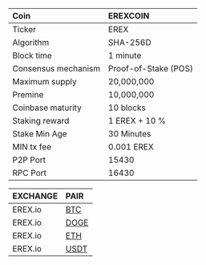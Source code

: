 
Coin | EREXCOIN
:--- | :---
Ticker | EREX
Algorithm | SHA-256D
Block time | 1 minute
Consensus mechanism | Proof-of-Stake (POS)
Maximum supply | 20,000,000
Premine | 10,000,000
Coinbase maturity | 10 blocks
Staking reward | 1 EREX + 10 %
Stake Min Age | 30 Minutes
MIN tx fee | 0.001 EREX
P2P Port | 15430
RPC Port | 16430


EXCHANGE | PAIR
:--- | :---
EREX.io | [BTC](https://erex.io/en/exchange/?pair=BTCEREX)
EREX.io | [DOGE](https://erex.io/en/exchange/?pair=DOGEEREX)
EREX.io | [ETH](https://erex.io/en/exchange/?pair=ETHEREX)
EREX.io | [USDT](https://erex.io/en/exchange/?pair=USDTEREX)
